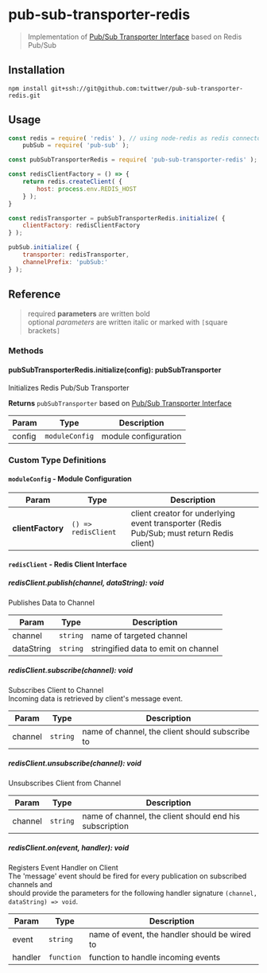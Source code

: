 # pub-sub-transporter-redis

> Implementation of [Pub/Sub Transporter Interface](https://github.com:twittwer/pub-sub#pubsubtransporter---pubsub-transporter-interface) based on Redis Pub/Sub

## Installation

`npm install git+ssh://git@github.com:twittwer/pub-sub-transporter-redis.git`

## Usage

```javascript
const redis = require( 'redis' ), // using node-redis as redis connector
    pubSub = require( 'pub-sub' );

const pubSubTransporterRedis = require( 'pub-sub-transporter-redis' );

const redisClientFactory = () => {
    return redis.createClient( {
        host: process.env.REDIS_HOST
    } );
}

const redisTransporter = pubSubTransporterRedis.initialize( {
    clientFactory: redisClientFactory
} );

pubSub.initialize( {
    transporter: redisTransporter,
    channelPrefix: 'pubSub:'
} );
```

## Reference

> required **parameters** are written bold  
> optional *parameters* are written italic or marked with `[`square brackets`]`

### Methods

#### pubSubTransporterRedis.initialize(config): pubSubTransporter

Initializes Redis Pub/Sub Transporter

**Returns** `pubSubTransporter` based on [Pub/Sub Transporter Interface](https://github.com:twittwer/pub-sub#pubsubtransporter---pubsub-transporter-interface)

| Param  | Type           | Description          |
| ------ | -------------- | -------------------- |
| config | `moduleConfig` | module configuration |

### Custom Type Definitions

#### `moduleConfig` - Module Configuration

| Param             | Type                | Description                                                                               |
| ----------------- | ------------------- | ----------------------------------------------------------------------------------------- |
| **clientFactory** | `() => redisClient` | client creator for underlying event transporter (Redis Pub/Sub; must return Redis client) |

#### `redisClient` - Redis Client Interface

##### redisClient.publish(channel, dataString): void

Publishes Data to Channel

| Param      | Type     | Description                         |
| ---------- | -------- | ----------------------------------- |
| channel    | `string` | name of targeted channel            |
| dataString | `string` | stringified data to emit on channel |

##### redisClient.subscribe(channel): void

Subscribes Client to Channel  
Incoming data is retrieved by client's message event.

| Param   | Type     | Description                                     |
| ------- | -------- | ----------------------------------------------- |
| channel | `string` | name of channel, the client should subscribe to |

##### redisClient.unsubscribe(channel): void

Unsubscribes Client from Channel

| Param   | Type     | Description                                             |
| ------- | -------- | ------------------------------------------------------- |
| channel | `string` | name of channel, the client should end his subscription |

##### redisClient.on(event, handler): void

Registers Event Handler on Client  
The 'message' event should be fired for every publication on subscribed channels and  
should provide the parameters for the following handler signature `(channel, dataString) => void`.

| Param   | Type       | Description                                   |
| ------- | ---------- | --------------------------------------------- |
| event   | `string`   | name of event, the handler should be wired to |
| handler | `function` | function to handle incoming events            |
